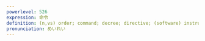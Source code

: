 ```yaml
---
powerlevel: 526
expression: 命令
definition: (n,vs) order; command; decree; directive; (software) instruction; statement; (P)
pronunciation: めいれい
---
```

